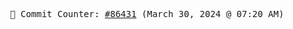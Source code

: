 <p align="center">
    <samp>
        📮 Commit Counter: <a href="https://github.com/Javascript-void0/Javascript-void0/commits/main">#86431</a> (March 30, 2024 @ 07:20 AM)
    </samp>
</p>